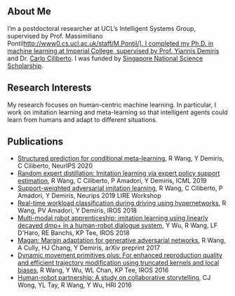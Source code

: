 ## About Me
I’m a postdoctoral researcher at UCL’s Intelligent Systems Group, supervised by Prof. Massimiliano Pontil[http://www0.cs.ucl.ac.uk/staff/M.Pontil/]. I completed my Ph.D. in machine learning at Imperial College, supervised by Prof. Yiannis Demiris](https://www.imperial.ac.uk/people/y.demiris) and Dr. [Carlo Ciliberto](https://cciliber.github.io/). I was funded by [Singapore National Science Scholarship](https://www.a-star.edu.sg/Scholarships/For-Graduate-Studies/National-Science-Scholarship-PhD).

## Research Interests
My research focuses on human-centric machine learning. In particular, I work on imitation learning and meta-learning so that intelligent agents could learn from humans and adapt to different situations.

## Publications
* [Structured prediction for conditional meta-learning](https://arxiv.org/abs/2002.08799), R Wang, Y Demiris, C Ciliberto, NeurIPS 2020
* [Random expert distillation: Imitation learning via expert policy support estimation](https://arxiv.org/pdf/1905.06750), R Wang, C Ciliberto, P Amadori, Y Demiris, ICML 2019
* [Support-weighted adversarial imitation learning](https://arxiv.org/abs/2002.08803), R Wang, C Ciliberto, P Amadori, Y Demiris, Neurips 2019 LIRE Workshop
* [Real-time workload classification during driving using hypernetworks](https://ieeexplore.ieee.org/iel7/8574473/8593358/08594305.pdf), R Wang, PV Amadori, Y Demiris, IROS 2018
* [Multi-modal robot apprenticeship: imitation learning using linearly decayed dmp+ in a human-robot dialogue system](https://ieeexplore.ieee.org/iel7/8574473/8593358/08593634.pdf), Y Wu, R Wang, LF D'Haro, RE Banchs, KP Tee, IROS 2018
* [Magan: Margin adaptation for generative adversarial networks](https://arxiv.org/pdf/1704.03817), R Wang, A Cully, HJ Chang, Y Demiris, arXiv preprint 2017
* [Dynamic movement primitives plus: For enhanced reproduction quality and efficient trajectory modification using truncated kernels and local biases](https://ieeexplore.ieee.org/iel7/7743711/7758082/07759554.pdf), R Wang, Y Wu, WL Chan, KP Tee, IROS 2016
* [Human-robot partnership: A study on collaborative storytelling](https://ieeexplore.ieee.org/iel7/7446754/7451718/07451843.pdf), CJ Wong, YL Tay, R Wang, Y Wu, HRI 2016 
